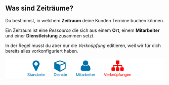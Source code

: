 ## Was sind Zeiträume?

Du bestimmst, in welchem **Zeitraum** deine Kunden Termine buchen können.

Ein Zeitraum ist eine *Ressource* die sich aus einem **Ort**, einem **Mitarbeiter** und einer **Dienstleistung** zusammen setzt.

In der Regel musst du aber nur die *Verknüpfung* editieren, weil wir für dich bereits alles vorkonfiguriert haben.

![Was sind Zeiträume](./assets/place_service_worker_link.jpg)
